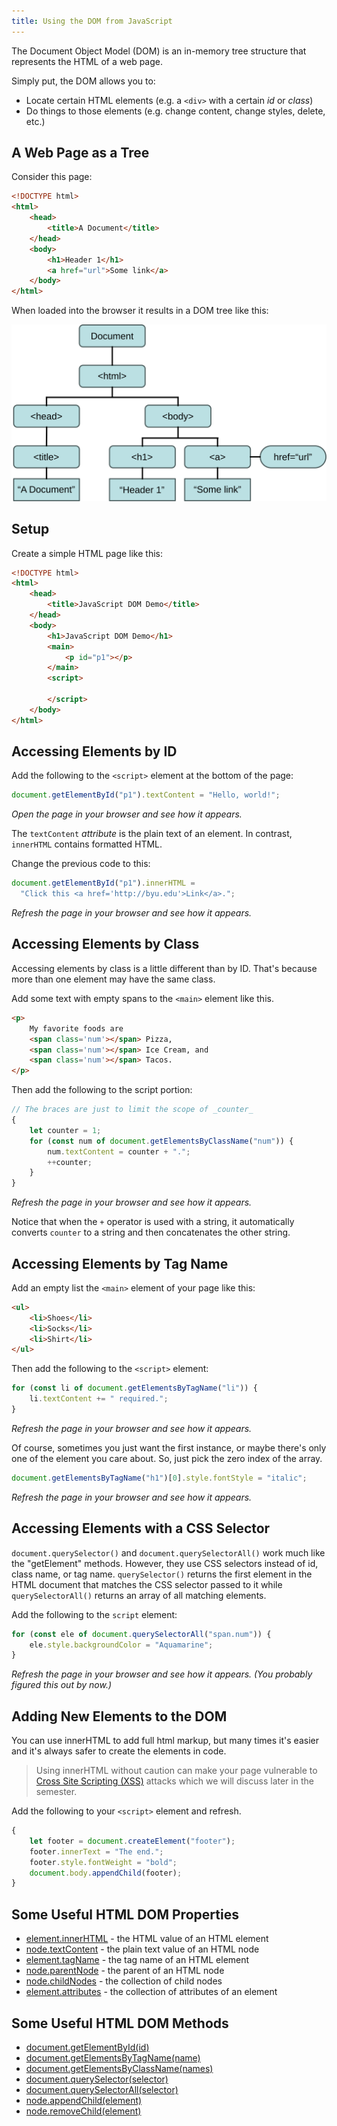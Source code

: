 ```yaml
---
title: Using the DOM from JavaScript
---
```

The Document Object Model (DOM) is an in-memory tree structure that represents the HTML of a web page.

Simply put, the DOM allows you to:

* Locate certain HTML elements (e.g. a `<div>` with a certain *id* or *class*)
* Do things to those elements (e.g. change content, change styles, delete, etc.)

## A Web Page as a Tree

Consider this page:
```html
<!DOCTYPE html>
<html>
    <head>
        <title>A Document</title>
    </head>
    <body>
        <h1>Header 1</h1>
        <a href="url">Some link</a>
    </body>
</html>
```

When loaded into the browser it results in a DOM tree like this:

![The DOM interpreted as a tree diagram](DomTree.svg)

## Setup

Create a simple HTML page like this:

```html
<!DOCTYPE html>
<html>
    <head>
        <title>JavaScript DOM Demo</title>
    </head>
    <body>
        <h1>JavaScript DOM Demo</h1>
        <main>
            <p id="p1"></p>
        </main>
        <script>
            
        </script>
    </body>    
</html>
```

## Accessing Elements by ID

Add the following to the `<script>` element at the bottom of the page:

```js
document.getElementById("p1").textContent = "Hello, world!";
```

_Open the page in your browser and see how it appears._

The `textContent` *attribute* is the plain text of an element. In contrast, `innerHTML` contains formatted HTML.

Change the previous code to this:

```js
document.getElementById("p1").innerHTML =
  "Click this <a href='http://byu.edu'>Link</a>.";
```

_Refresh the page in your browser and see how it appears._

## Accessing Elements by Class

Accessing elements by class is a little different than by ID. That's because more than one element may have the same class.

Add some text with empty spans to the `<main>` element like this.

```html
<p>
    My favorite foods are
    <span class='num'></span> Pizza,
    <span class='num'></span> Ice Cream, and
    <span class='num'></span> Tacos.
</p>
```

Then add the following to the script portion:

```js
// The braces are just to limit the scope of _counter_
{
    let counter = 1;
    for (const num of document.getElementsByClassName("num")) {
        num.textContent = counter + ".";
        ++counter;
    }
}
```

_Refresh the page in your browser and see how it appears._

Notice that when the `+` operator is used with a string, it automatically converts `counter` to a string and then concatenates the other string.

## Accessing Elements by Tag Name

Add an empty list the `<main>` element of your page like this:

```html
<ul>
    <li>Shoes</li>
    <li>Socks</li>
    <li>Shirt</li>
</ul>
```
Then add the following to the `<script>` element:

```js
for (const li of document.getElementsByTagName("li")) {
    li.textContent += " required.";
}
```

_Refresh the page in your browser and see how it appears._

Of course, sometimes you just want the first instance, or maybe there's only one of the element you care about. So, just pick the zero index of the array.

```js
document.getElementsByTagName("h1")[0].style.fontStyle = "italic";
```

_Refresh the page in your browser and see how it appears._

## Accessing Elements with a CSS Selector

`document.querySelector()` and `document.querySelectorAll()` work much like the "getElement" methods. However, they use CSS selectors instead of id, class name, or tag name. `querySelector()` returns the first element in the HTML document that matches the CSS selector passed to it while `querySelectorAll()` returns an array of all matching elements.

Add the following to the `script` element:

```js
for (const ele of document.querySelectorAll("span.num")) {
    ele.style.backgroundColor = "Aquamarine";
}
```

_Refresh the page in your browser and see how it appears. (You probably figured this out by now.)_

## Adding New Elements to the DOM

You can use innerHTML to add full html markup, but many times it's easier and it's always safer to create the elements in code.

> Using innerHTML without caution can make your page vulnerable to [Cross Site Scripting (XSS)](https://owasp.org/www-community/attacks/xss/) attacks which we will discuss later in the semester.

Add the following to your `<script>` element and refresh.

```js
{
    let footer = document.createElement("footer");
    footer.innerText = "The end.";
    footer.style.fontWeight = "bold";
    document.body.appendChild(footer);
}
```

## Some Useful HTML DOM Properties

* [element.innerHTML](https://developer.mozilla.org/en-US/docs/Web/API/Element/innerHTML) - the HTML value of an HTML element
* [node.textContent](https://developer.mozilla.org/en-US/docs/Web/API/Node/textContent) - the plain text value of an HTML node
* [element.tagName](https://developer.mozilla.org/en-US/docs/Web/API/Element/tagName) - the tag name of an HTML element
* [node.parentNode](https://developer.mozilla.org/en-US/docs/Web/API/Node/parentNode) - the parent of an HTML node
* [node.childNodes](https://developer.mozilla.org/en-US/docs/Web/API/Node/childNodes) - the collection of child nodes
* [element.attributes](https://developer.mozilla.org/en-US/docs/Web/API/Element/attributes) - the collection of attributes of an element

## Some Useful HTML DOM Methods
* [document.getElementById(id)](https://developer.mozilla.org/en-US/docs/Web/API/Document/getElementById)
* [document.getElementsByTagName(name)](https://developer.mozilla.org/en-US/docs/Web/API/Document/getElementsByTagName)
* [document.getElementsByClassName(names)](https://developer.mozilla.org/en-US/docs/Web/API/Document/getElementsByClassName)
* [document.querySelector(selector)](https://developer.mozilla.org/en-US/docs/Web/API/Document/querySelector)
* [document.querySelectorAll(selector)](https://developer.mozilla.org/en-US/docs/Web/API/Document/querySelectorAll)
* [node.appendChild(element)](https://developer.mozilla.org/en-US/docs/Web/API/Node/appendChild)
* [node.removeChild(element)](https://developer.mozilla.org/en-US/docs/Web/API/Node/removeChild)